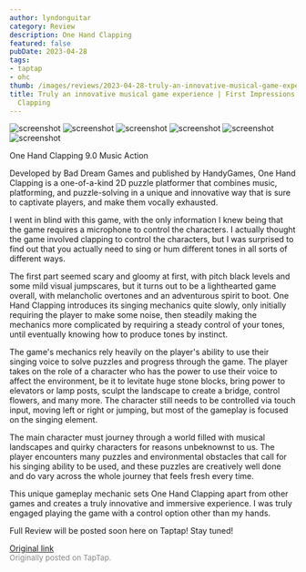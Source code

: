 ```yaml
---
author: lyndonguitar
category: Review
description: One Hand Clapping
featured: false
pubDate: 2023-04-28
tags:
- taptap
- ohc
thumb: /images/reviews/2023-04-28-truly-an-innovative-musical-game-experience--first-impressions---one-hand-clapping-0.avif
title: Truly an innovative musical game experience | First Impressions - One Hand
  Clapping
---
```


<div class="gallery">
  <img src="/images/reviews/2023-04-28-truly-an-innovative-musical-game-experience--first-impressions---one-hand-clapping-0.avif" alt="screenshot" />
  <img src="/images/reviews/2023-04-28-truly-an-innovative-musical-game-experience--first-impressions---one-hand-clapping-1.avif" alt="screenshot" />
  <img src="/images/reviews/2023-04-28-truly-an-innovative-musical-game-experience--first-impressions---one-hand-clapping-2.avif" alt="screenshot" />
  <img src="/images/reviews/2023-04-28-truly-an-innovative-musical-game-experience--first-impressions---one-hand-clapping-3.avif" alt="screenshot" />
  <img src="/images/reviews/2023-04-28-truly-an-innovative-musical-game-experience--first-impressions---one-hand-clapping-4.avif" alt="screenshot" />
  <img src="/images/reviews/2023-04-28-truly-an-innovative-musical-game-experience--first-impressions---one-hand-clapping-5.avif" alt="screenshot" />
</div>

One Hand Clapping
9.0
Music
Action

Developed by Bad Dream Games and published by HandyGames, One Hand Clapping is a one-of-a-kind 2D puzzle platformer that combines music, platforming, and puzzle-solving in a unique and innovative way that is sure to captivate players, and make them vocally exhausted.

I went in blind with this game, with the only information I knew being that the game requires a microphone to control the characters. I actually thought the game involved clapping to control the characters, but I was surprised to find out that you actually need to sing or hum different tones in all sorts of different ways.

The first part seemed scary and gloomy at first, with pitch black levels and some mild visual jumpscares, but it turns out to be a lighthearted game overall, with melancholic overtones and an adventurous spirit to boot. One Hand Clapping introduces its singing mechanics quite slowly, only initially requiring the player to make some noise, then steadily making the mechanics more complicated by requiring a steady control of your tones, until eventually knowing how to produce tones by instinct.

The game's mechanics rely heavily on the player's ability to use their singing voice to solve puzzles and progress through the game. The player takes on the role of a character who has the power to use their voice to affect the environment, be it to levitate huge stone blocks, bring power to elevators or lamp posts, sculpt the landscape to create a bridge, control flowers, and many more. The character still needs to be controlled via touch input, moving left or right or jumping, but most of the gameplay is focused on the singing element.

The main character must journey through a world filled with musical landscapes and quirky characters for reasons unbeknownst to us. The player encounters many puzzles and environmental obstacles that call for his singing ability to be used, and these puzzles are creatively well done and do vary across the whole journey that feels fresh every time.

This unique gameplay mechanic sets One Hand Clapping apart from other games and creates a truly innovative and immersive experience. I was truly engaged playing the game with a control option other than my hands.

Full Review will be posted soon here on Taptap! Stay tuned!

[Original link](https://www.taptap.io/post/5262361)<br><span style="font-size: 0.95em; color: #888;">Originally posted on TapTap.</span>